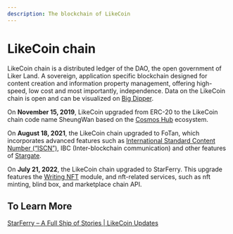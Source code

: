 ```yaml
---
description: The blockchain of LikeCoin
---
```


# LikeCoin chain

LikeCoin chain is a distributed ledger of the DAO, the open government of Liker Land. A sovereign, application specific blockchain designed for content creation and information property management, offering high-speed, low cost and most importantly, independence. Data on the LikeCoin chain is open and can be visualized on [Big Dipper](https://likecoin.bigdipper.live/).

On **November 15, 2019**, LikeCoin upgraded from ERC-20 to the LikeCoin chain code name SheungWan based on the [Cosmos Hub](https://cosmos.network/) ecosystem.&#x20;

On **August 18, 2021**, the LikeCoin chain upgraded to FoTan, which incorporates advanced features such as [International Standard Content Number (“ISCN”)](../decentralized-publishing/what-is-iscn.md), IBC (Inter-blockchain communication) and other features of [Stargate](https://stargate.cosmos.network/).

On **July 21, 2022**, the LikeCoin chain upgraded to StarFerry. This upgrade features the [Writing NFT](../writing-nft/) module, and nft-related services, such as nft minting, blind box, and marketplace chain API.

To Learn More
-------------

[StarFerry – A Full Ship of Stories | LikeCoin Updates](https://blog.like.co/en/starferry-a-full-ship-of-stories-likecoin-updates/)
